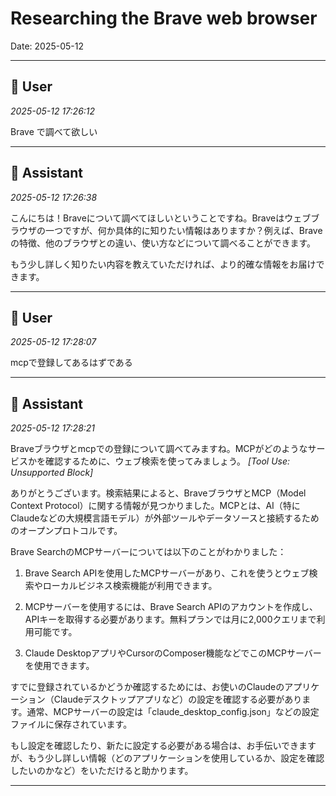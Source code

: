 # Researching the Brave web browser

Date: 2025-05-12

---

## 👤 User
*2025-05-12 17:26:12*

Brave で調べて欲しい

---

## 🤖 Assistant
*2025-05-12 17:26:38*

こんにちは！Braveについて調べてほしいということですね。Braveはウェブブラウザの一つですが、何か具体的に知りたい情報はありますか？例えば、Braveの特徴、他のブラウザとの違い、使い方などについて調べることができます。

もう少し詳しく知りたい内容を教えていただければ、より的確な情報をお届けできます。

---

## 👤 User
*2025-05-12 17:28:07*

mcpで登録してあるはずである

---

## 🤖 Assistant
*2025-05-12 17:28:21*

Braveブラウザとmcpでの登録について調べてみますね。MCPがどのようなサービスかを確認するために、ウェブ検索を使ってみましょう。
*[Tool Use: Unsupported Block]*



ありがとうございます。検索結果によると、BraveブラウザとMCP（Model Context Protocol）に関する情報が見つかりました。MCPとは、AI（特にClaudeなどの大規模言語モデル）が外部ツールやデータソースと接続するためのオープンプロトコルです。

Brave SearchのMCPサーバーについては以下のことがわかりました：

1. Brave Search APIを使用したMCPサーバーがあり、これを使うとウェブ検索やローカルビジネス検索機能が利用できます。

2. MCPサーバーを使用するには、Brave Search APIのアカウントを作成し、APIキーを取得する必要があります。無料プランでは月に2,000クエリまで利用可能です。

3. Claude DesktopアプリやCursorのComposer機能などでこのMCPサーバーを使用できます。

すでに登録されているかどうか確認するためには、お使いのClaudeのアプリケーション（Claudeデスクトップアプリなど）の設定を確認する必要があります。通常、MCPサーバーの設定は「claude_desktop_config.json」などの設定ファイルに保存されています。

もし設定を確認したり、新たに設定する必要がある場合は、お手伝いできますが、もう少し詳しい情報（どのアプリケーションを使用しているか、設定を確認したいのかなど）をいただけると助かります。

---

